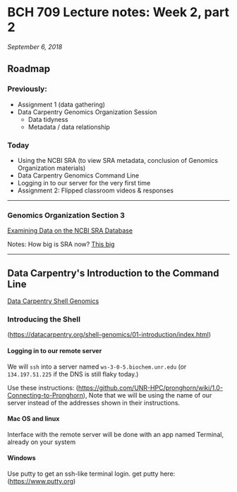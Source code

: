 # BCH 709 Lecture notes: Week 2, part 2
_September 6, 2018_
## Roadmap
### Previously:

- Assignment 1 (data gathering)
- Data Carpentry Genomics Organization Session
	- Data tidyness
	- Metadata / data relationship

### Today
- Using the NCBI SRA (to view SRA metadata, conclusion of Genomics Organization materials)
- Data Carpentry Genomics Command Line
- Logging in to our server for the very first time
- Assignment 2: Flipped classroom videos & responses


---
### Genomics Organization Section 3
[Examining Data on the NCBI SRA Database](https://datacarpentry.org/organization-genomics/03-ncbi-sra/index.html)

Notes: How big is SRA now? [This big](https://www.ncbi.nlm.nih.gov/sra/docs/sragrowth/)

---
## Data Carpentry's Introduction to the Command Line
[Data Carpentry Shell Genomics](https://datacarpentry.org/shell-genomics/)

### Introducing the Shell
(https://datacarpentry.org/shell-genomics/01-introduction/index.html)

#### Logging in to our remote server

We will `ssh` into a server named `ws-3-0-5.biochem.unr.edu` (or `134.197.51.225` if the DNS is still flaky today.)

Use these instructions:
 (https://github.com/UNR-HPC/pronghorn/wiki/1.0-Connecting-to-Pronghorn), Note that we will be using the name of our server instead of the addresses shown in their instructions.

#### Mac OS and linux
Interface with the remote server will be done with an app named Terminal, already on your system

#### Windows
Use putty to get an ssh-like terminal login.
get putty here: (https://www.putty.org)
